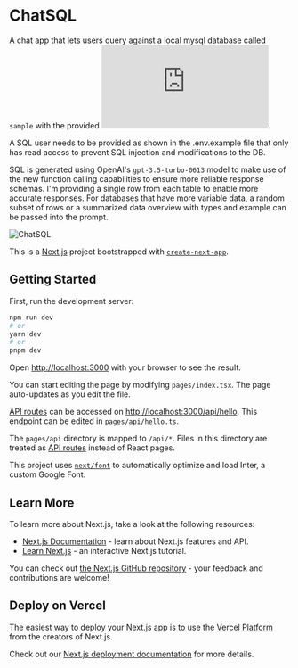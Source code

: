 
# ChatSQL

A chat app that lets users query against a local mysql database called `sample` with the provided ![schema](https://github.com/sinchan/chat-sql/blob/main/dump.sql).

A SQL user needs to be provided as shown in the .env.example file that only has read access to prevent SQL injection and 
modifications to the DB.


SQL is generated using OpenAI's `gpt-3.5-turbo-0613` model to make use of the new function calling capabilities to ensure more reliable 
response schemas. 
I'm providing a single row from each table to enable more accurate responses. For databases that have more variable data,
a random subset of rows or a summarized data overview with types and example can be passed into the prompt.

![ChatSQL](https://github.com/sinchan/chat-sql/assets/924241/28b21f4b-4dbe-4195-bc5f-1732bec28461)


This is a [Next.js](https://nextjs.org/) project bootstrapped with [`create-next-app`](https://github.com/vercel/next.js/tree/canary/packages/create-next-app).

## Getting Started

First, run the development server:

```bash
npm run dev
# or
yarn dev
# or
pnpm dev
```

Open [http://localhost:3000](http://localhost:3000) with your browser to see the result.

You can start editing the page by modifying `pages/index.tsx`. The page auto-updates as you edit the file.

[API routes](https://nextjs.org/docs/api-routes/introduction) can be accessed on [http://localhost:3000/api/hello](http://localhost:3000/api/hello). This endpoint can be edited in `pages/api/hello.ts`.

The `pages/api` directory is mapped to `/api/*`. Files in this directory are treated as [API routes](https://nextjs.org/docs/api-routes/introduction) instead of React pages.

This project uses [`next/font`](https://nextjs.org/docs/basic-features/font-optimization) to automatically optimize and load Inter, a custom Google Font.

## Learn More

To learn more about Next.js, take a look at the following resources:

- [Next.js Documentation](https://nextjs.org/docs) - learn about Next.js features and API.
- [Learn Next.js](https://nextjs.org/learn) - an interactive Next.js tutorial.

You can check out [the Next.js GitHub repository](https://github.com/vercel/next.js/) - your feedback and contributions are welcome!

## Deploy on Vercel

The easiest way to deploy your Next.js app is to use the [Vercel Platform](https://vercel.com/new?utm_medium=default-template&filter=next.js&utm_source=create-next-app&utm_campaign=create-next-app-readme) from the creators of Next.js.

Check out our [Next.js deployment documentation](https://nextjs.org/docs/deployment) for more details.
